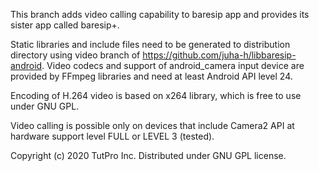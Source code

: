 This branch adds video calling capability to baresip app and provides its sister app called baresip+.

Static libraries and include files need to be generated to distribution directory using video branch of https://github.com/juha-h/libbaresip-android.  Video codecs and support of android_camera input device are provided by FFmpeg libraries and need at least Android API level 24.

Encoding of H.264 video is based on x264 library, which is free to use under GNU GPL.

Video calling is possible only on devices that include Camera2 API at hardware support level FULL or LEVEL 3 (tested).

Copyright (c) 2020 TutPro Inc. Distributed under GNU GPL license.
